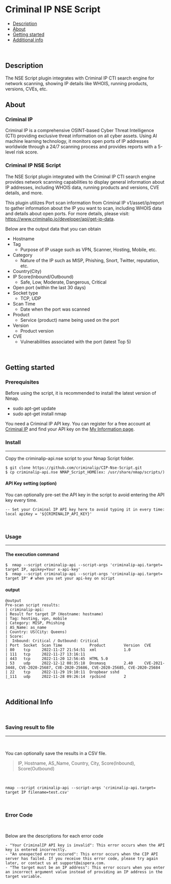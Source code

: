 # Criminal IP NSE Script

- [Description](#description)
- [About](#about)
- [Getting started](#getting-started)
- [Additional info](#additional-info)

<br/>

## Description
The NSE Script plugin integrates with Criminal IP CTI search engine for network scanning, showing IP details like WHOIS, running products, versions, CVEs, etc.

## About

### Criminal IP
Criminal IP is a comprehensive OSINT-based Cyber Threat Intelligence (CTI) providing exclusive threat information on all cyber assets. Using AI machine learning technology, it monitors open ports of IP addresses worldwide through a 24/7 scanning process and provides reports with a 5-level risk score.

### Criminal IP NSE Script
The NSE Script plugin integrated with the Criminal IP CTI search engine provides network scanning capabilities to display general information about IP addresses, including WHOIS data, running products and versions, CVE details, and more.

This plugin utilizes Port scan information from Criminal IP v1/asset/ip/report to gather information about the IP you want to scan, including WHOIS data and details about open ports.
For more details, please visit: https://www.criminalip.io/developer/api/get-ip-data.



Below are the output data that you can obtain

- Hostname 
- Tag 
    - Purpose of IP usage such as VPN, Scanner, Hosting, Mobile, etc.
- Category 
    - Nature of the IP such as MISP, Phishing, Snort, Twitter, reputation, etc. 
- Country(City) 
- IP Score(Inbound/Outbound)
    - Safe, Low, Moderate, Dangerous, Critical
- Open port (within the last 30 days)
- Socket type
    - TCP, UDP
- Scan Time 
    - Date when the port was scanned
- Product 
    - Service (product) name being used on the port
- Version 
    - Product version
- CVE 
    - Vulnerabilities associated with the port (latest Top 5)

<br/>

## Getting started 

### Prerequisites
Before using the script, it is recommended to install the latest version of Nmap.

- sudo apt-get update
- sudo apt-get install nmap

You need a Criminal IP API key. You can register for a free account at [Criminal IP](https://www.criminalip.io) and find your API key on the [My Information page](https://www.criminalip.io/mypage/information.).

### Install
- - -

Copy the criminalip-api.nse script to your Nmap Script folder.

```
$ git clone https://github.com/criminalip/CIP-Nse-Script.git
$ cp criminalip-api.nse NMAP_Script_HOME(ex: /usr/share/nmap/scripts/)
```

#### API Key setting (option)
You can optionally pre-set the API key in the script to avoid entering the API key every time.

```
-- Set your Criminal IP API key here to avoid typing it in every time:
local apiKey = '${CRIMINALIP_API_KEY}'
```

<br/>

### Usage
- - -

#### The execution command

```
$  nmap --script criminalip-api --script-args 'criminalip-api.target= target IP, apikey=Your x-api-key'
$  nmap --script criminalip-api --script-args 'criminalip-api.target= target IP' # when you set your api-key on script
```

#### output
```
@output
Pre-scan script results:
| criminalip-api: 
| Result for target IP (Hostname: hostname)
| Tag: hosting, vpn, mobile
| Category: MISP, Phishing
| AS_Name: as_name
| Country: US(City: Queens) 
| Score:
|  Inbound: Critical / Outbound: Critical
| Port  Socket  Scan Time            Product        Version  CVE
| 80    tcp     2022-11-27 21:54:51  xml            1.0      
| 111   tcp     2022-11-27 13:16:11                          
| 443   tcp     2022-11-20 12:56:45  HTML 5.0                
| 53    udp     2022-12-12 08:35:18  Dnsmasq        2.40     CVE-2021-3448, CVE-2020-25687, CVE-2020-25686, CVE-2020-25685, CVE-2020-25684
| 22    tcp     2022-11-29 19:10:11  Dropbear sshd           
|_111   udp     2022-11-28 09:26:14  rpcbind        2   
```
<br/>

## Additional Info
<br/>

### Saving result to file
- - -
<br/>

You can optionally save the results in a CSV file.
> IP, Hostname, AS_Name, Country, City, Score(Inbound), Score(Outbound)

<br/>

```
nmap --script criminalip-api --script-args 'criminalip-api.target= target IP filename=test.csv'
```
<br/>

### Error Code

<br/>

Below are the descriptions for each error code 

```
- "Your CriminalIP API key is invalid": This error occurs when the API key is entered incorrectly.
- "An unexpected error occured": This error occurs when the CIP API server has failed. If you receive this error code, please try again later, or contact us at support@aispera.com.
- "The target must be an IP address": This error occurs when you enter an incorrect argument value instead of providing an IP address in the target variable.
```

